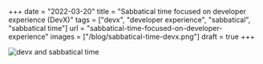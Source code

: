 +++
date = "2022-03-20"
title = "Sabbatical time focused on developer experience (DevX)"
tags = ["devx", "developer experience", "sabbatical", "sabbatical time"]
url = "sabbatical-time-focused-on-developer-experience"
images = ["/blog/sabbatical-time-devx.png"]
draft = true
+++

![devx and sabbatical time](/blog/sabbatical-time-devx.png#center)
